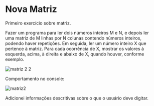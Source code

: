 # Nova Matriz

Primeiro exercício sobre matriz. <br>

Fazer um programa para ler dois números inteiros M e N, e depois ler <br>
uma matriz de M linhas por N colunas contendo números inteiros, <br>
podendo haver repetições. Em seguida, ler um número inteiro X que <br>
pertence à matriz. Para cada ocorrência de X, mostrar os valores à <br>
esquerda, acima, à direita e abaixo de X, quando houver, conforme <br>
exemplo. <br>

![matriz 2 2](https://user-images.githubusercontent.com/24979432/186261249-72dda9e3-6b04-4bb4-9bfe-83255c6c2fe4.png) <br>

Comportamento no console: <br>

![matriz2](https://user-images.githubusercontent.com/24979432/186261309-f5a89b47-0282-403a-8e10-af190f88ed35.png) <br>

Adicionei informações descritivas sobre o que o usuário deve digitar.












